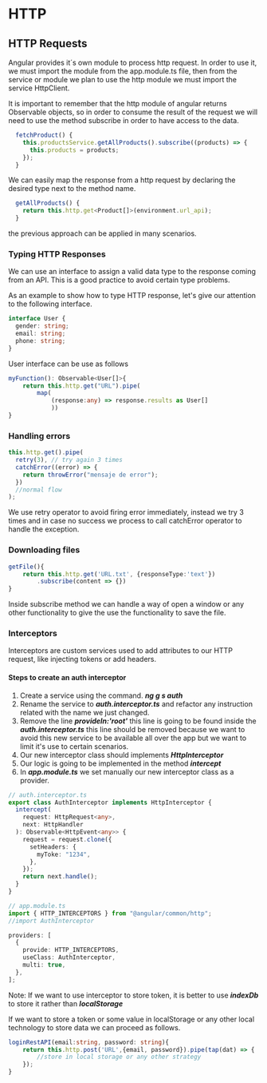 # HTTP

## HTTP Requests

Angular provides it´s own module to process http request.
In order to use it, we must import the module from the app.module.ts file, then from the service or module we plan to use the http module we must import the service HttpClient.

It is important to remember that the http module of angular returns Observable objects, so in order to consume the result of the request we will need to use the method subscribe in order to have access to the data.

```javascript
  fetchProduct() {
    this.productsService.getAllProducts().subscribe((products) => {
      this.products = products;
    });
  }
```

We can easily map the response from a http request by declaring the desired type next to the method name.

```javascript
  getAllProducts() {
    return this.http.get<Product[]>(environment.url_api);
  }
```

the previous approach can be applied in many scenarios.

### Typing HTTP Responses

We can use an interface to assign a valid data type to the response coming from an API. This is a good practice to avoid certain type problems.

As an example to show how to type HTTP response, let's give our attention to the following interface.

```typescript
interface User {
  gender: string;
  email: string;
  phone: string;
}
```

User interface can be use as follows

```typescript
myFunction(): Observable<User[]>{
    return this.http.get("URL").pipe(
        map(
            (response:any) => response.results as User[]
            ))
}
```

### Handling errors

```typescript
this.http.get().pipe(
  retry(3), // try again 3 times
  catchError((error) => {
    return throwError("mensaje de error");
  })
  //normal flow
);
```

We use retry operator to avoid firing error immediately, instead we try 3 times and in case no success we process to call catchError operator to handle the exception.

### Downloading files

```typescript
getFile(){
    return this.http.get('URL.txt', {responseType:'text'})
        .subscribe(content => {})
}
```

Inside subscribe method we can handle a way of open a window or any other functionality to give the use the functionality to save the file.

### Interceptors

Interceptors are custom services used to add attributes to our HTTP request, like injecting tokens or add headers.

#### Steps to create an auth interceptor

1. Create a service using the command. _**ng g s auth**_
2. Rename the service to _**auth.interceptor.ts**_ and refactor any instruction related with the name we just changed.
3. Remove the line _**provideIn:'root'**_ this line is going to be found inside the _**auth.interceptor.ts**_ this line should be removed because we want to avoid this new service to be available all over the app but we want to limit it's use to certain scenarios.
4. Our new interceptor class should implements _**HttpInterceptor**_
5. Our logic is going to be implemented in the method _**intercept**_
6. In _**app.module.ts**_ we set manually our new interceptor class as a provider.

```typescript
// auth.interceptor.ts
export class AuthInterceptor implements HttpInterceptor {
  intercept(
    request: HttpRequest<any>,
    next: HttpHandler
  ): Observable<HttpEvent<any>> {
    request = request.clone({
      setHeaders: {
        myToke: "1234",
      },
    });
    return next.handle();
  }
}
```

```typescript
// app.module.ts
import { HTTP_INTERCEPTORS } from "@angular/common/http";
//import AuthInterceptor

providers: [
  {
    provide: HTTP_INTERCEPTORS,
    useClass: AuthInterceptor,
    multi: true,
  },
];
```

Note: If we want to use interceptor to store token, it is better to use _**indexDb**_ to store it rather than _**localStorage**_

If we want to store a token or some value in localStorage or any other local technology to store data we can proceed as follows.

```typescript
loginRestAPI(email:string, password: string){
    return this.http.post('URL',{email, password}).pipe(tap(dat) => {
        //store in local storage or any other strategy
    });
}
```

<!--stackedit_data:
eyJoaXN0b3J5IjpbLTE5NDIyMzIwMjddfQ==
-->
